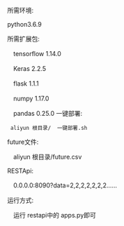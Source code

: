 所需环境:

 python3.6.9

所需扩展包:

　tensorflow                    1.14.0   

　Keras                             2.2.5   

　flask                               1.1.1

　numpy                         1.17.0         

　pandas                            0.25.0
 一键部署:
 
     aliyun 根目录/  一键部署.sh

future文件:

　aliyun 根目录/future.csv
 

RESTApi:

　0.0.0.0:8090?data=2,2,2,2,2,2,2......

运行方式:

　运行 restapi中的 apps.py即可

